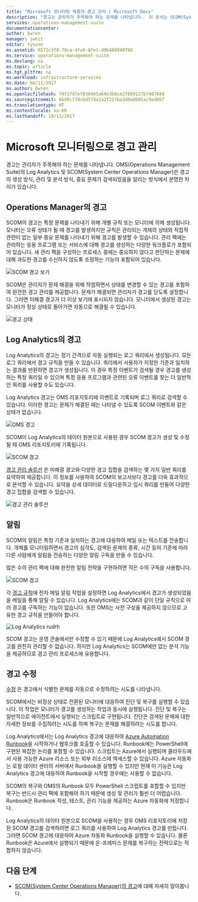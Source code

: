 ```yaml
---
title: "Microsoft 모니터링 제품의 경고 관리 | Microsoft Docs"
description: "경고는 관리자가 주목해야 하는 문제를 나타냅니다.  이 문서는 SCOM(System Center Operations Manager)과 Log Analytics에서 경고를 생성 및 관리하는 방식의 차이에 대해 설명하며 하이브리드 경고 관리 전략에 두 가지 제품을 활용하는 모범 사례를 제공합니다."
services: operations-management-suite
documentationcenter: 
author: bwren
manager: jwhit
editor: tysonn
ms.assetid: 6572c3f8-78ca-4fa9-8fe1-d0b488590788
ms.service: operations-management-suite
ms.devlang: na
ms.topic: article
ms.tgt_pltfrm: na
ms.workload: infrastructure-services
ms.date: 04/11/2017
ms.author: bwren
ms.openlocfilehash: 7df2fd7ef838465a60e3b0ce2f889127b7487684
ms.sourcegitcommit: 6699c77dcbd5f8a1a2f21fba3d0a0005ac9ed6b7
ms.translationtype: HT
ms.contentlocale: ko-KR
ms.lasthandoff: 10/11/2017
---
```

# <a name="managing-alerts-with-microsoft-monitoring"></a>Microsoft 모니터링으로 경고 관리
경고는 관리자가 주목해야 하는 문제를 나타냅니다.  OMS(Operations Management Suite)의 Log Analytics 및 SCOM(System Center Operations Manager)은 경고의 생성 방식, 관리 및 분석 방식, 중요 문제가 검색되었음을 알리는 방식에서 분명한 차이가 있습니다.

## <a name="alerts-in-operations-manager"></a>Operations Manager의 경고
SCOM의 경고는 특정 문제를 나타내기 위해 개별 규칙 또는 모니터에 의해 생성됩니다.  모니터는 오류 상태가 될 때 경고를 발생하지만 규칙은 관리되는 개체의 상태와 직접적 관련이 없는 일부 중요 문제를 나타내기 위해 경고를 발생할 수 있습니다.  관리 팩에는 관리하는 응용 프로그램 또는 서비스에 대해 경고를 생성하는 다양한 워크플로가 포함되어 있습니다.  새 관리 팩을 구성하는 프로세스 중에는 중요하지 않다고 판단하는 문제에 대해 과도한 경고를 수신하지 않도록 조정하는 기능이 포함되어 있습니다.

![SCOM 경고 보기](media/operations-management-suite-monitoring-alerts/scom-alert-view.png)

SCOM은 관리자가 문제 해결을 위해 작업하면서 상태를 변경할 수 있는 경고를 포함하여 완전한 경고 관리를 제공합니다.  문제가 해결되면 관리자가 경고를 닫도록 설정합니다. 그러면 미해결 경고가 더 이상 보기에 표시되지 않습니다.  모니터에서 생성된 경고는 모니터가 정상 상태로 돌아가면 자동으로 해결될 수 있습니다.

![경고 상태](media/operations-management-suite-monitoring-alerts/scom-alert-status.png)

## <a name="alerts-in-log-analytics"></a>Log Analytics의 경고
Log Analytics의 경고는 정기 간격으로 자동 실행되는 로그 쿼리에서 생성됩니다.  모든 로그 쿼리에서 경고 규칙을 만들 수 있습니다.  쿼리에서 사용자가 지정한 기준과 일치하는 결과를 반환하면 경고가 생성됩니다.  이 경우 특정 이벤트가 검색될 경우 경고를 생성하는 특정 쿼리일 수 있으며 특정 응용 프로그램과 관련된 오류 이벤트를 찾는 더 일반적인 쿼리를 사용할 수도 있습니다.

Log Analytics 경고는 OMS 리포지토리에 이벤트로 기록되며 로그 쿼리로 검색할 수 있습니다.  이러한 경고는 문제가 해결된 때는 나타낼 수 있도록 SCOM 이벤트와 같은 상태가 없습니다.

![OMS 경고](media/operations-management-suite-monitoring-alerts/oms-alert.png)

SCOM이 Log Analytics의 데이터 원본으로 사용된 경우 SCOM 경고가 생성 및 수정될 때 OMS 리포지토리에 기록됩니다.  

![SCOM 경고](media/operations-management-suite-monitoring-alerts/scom-alert.png)

[경고 관리 솔루션](http://technet.microsoft.com/library/mt484092.aspx) 은 미해결 경고와 다양한 경고 집합을 검색하는 몇 가지 일반 쿼리를 요약하여 제공합니다.  이 정보를 사용하여 SCOM의 보고서보다 경고를 더욱 효과적으로 분석할 수 있습니다.  요약을 상세 데이터로 드릴다운하고 임시 쿼리를 만들어 다양한 경고 집합을 검색할 수 있습니다.

![경고 관리 솔루션](media/operations-management-suite-monitoring-alerts/alert-management.png)

## <a name="notifications"></a>알림
SCOM의 알림은 특정 기준과 일치하는 경고에 대응하여 메일 또는 텍스트를 전송합니다.  개체를 모니터링하면서 경고의 심각도, 검색된 문제의 종류, 시간 등의 기준에 따라 다른 사람에게 알림을 전송하는 다양한 알림 구독을 만들 수 있습니다.

많은 수의 관리 팩에 대해 완전한 알림 전략을 구현하려면 적은 수의 구독을 사용합니다.

![SCOM 경고](media/operations-management-suite-monitoring-alerts/alerts-overview-scom.png)

각 [경고 규칙](http://technet.microsoft.com/library/mt614775.aspx)에 전자 메일 알림 작업을 설정하면 Log Analytics에서 경고가 생성되었음을 메일을 통해 알릴 수 있습니다.  Log Analytics에는 SCOM과 같이 단일 규칙으로 여러 경고를 구독하는 기능이 없습니다.  또한 OMS는 사전 구성을 제공하지 않으므로 고유한 경고 규칙을 만들어야 합니다.

![Log Analytics rudrh](media/operations-management-suite-monitoring-alerts/alerts-overview-oms.png)

SCOM 경고는 운영 콘솔에서만 수정할 수 있기 때문에 Log Analytics에서 SCOM 경고를 완전히 관리할 수 없습니다.  하지만 Log Analytics는 SCOM에만 없는 분석 기능을 제공하므로 경고 관리 프로세스에 유용합니다.

## <a name="alert-remediation"></a>경고 수정
[수정](http://technet.microsoft.com/library/mt614775.aspx) 은 경고에서 식별한 문제를 자동으로 수정하려는 시도를 나타냅니다.

SCOM에서는 비정상 상태로 전환된 모니터에 대응하여 진단 및 복구를 실행할 수 있습니다.  이 작업은 모니터가 경고를 생성하는 작업과 동시에 실행됩니다.  진단 및 복구는 일반적으로 에이전트에서 실행되는 스크립트로 구현됩니다.  진단은 검색된 문제에 대한 자세한 정보를 수집하려는 시도를 하며 복구는 문제를 해결하려는 시도를 합니다.

Log Analytics에서는 Log Analytics 경고에 대응하여 [Azure Automation Runbook](https://azure.microsoft.com/documentation/services/automation/)을 시작하거나 웹후크를 호출할 수 있습니다.  Runbook에는 PowerShell에 구현된 복잡한 논리를 포함할 수 있습니다.  스크립트는 Azure에서 실행되며 클라우드에서 사용 가능한 Azure 리소스 또는 외부 리소스에 액세스할 수 있습니다.  Azure 자동화는 로컬 데이터 센터의 서버에서 Runbook을 실행할 수 있지만 현재 이 기능은 Log Analytics 경고에 대응하여 Runbook을 시작할 경우에는 사용할 수 없습니다.

SCOM의 복구와 OMS의 Runbook 모두 PowerShell 스크립트를 포함할 수 있지만 복구는 반드시 관리 팩에 포함해야 하기 때문에 생성 및 관리가 훨씬 더 어렵습니다.  Runbook은 Runbook 작성, 테스트, 관리 기능을 제공하는 Azure 자동화에 저장합니다.

Log Analytics의 데이터 원본으로 SCOM을 사용하는 경우 OMS 리포지토리에 저장된 SCOM 경고를 검색하려면 로그 쿼리를 사용하여 Log Analytics 경고를 만듭니다.  그러면 SCOM 경고에 대응하여 Azure 자동화 Runbook을 실행할 수 있습니다.  물론 Runbook은 Azure에서 실행되기 때문에 온-프레미스 문제를 복구하는 전략으로는 적합하지 않습니다.

## <a name="next-steps"></a>다음 단계
* [SCOM(System Center Operations Manager)의 경고](https://technet.microsoft.com/library/hh212913.aspx)에 대해 자세히 알아봅니다.

